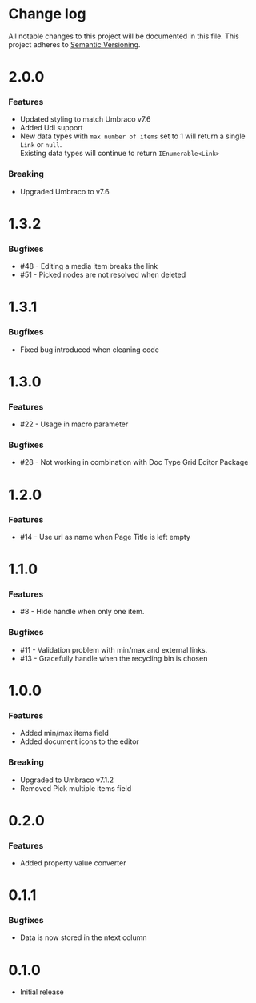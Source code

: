 # Change log
All notable changes to this project will be documented in this file.
This project adheres to [Semantic Versioning](http://semver.org/).

# 2.0.0
### Features

  * Updated styling to match Umbraco v7.6
  * Added Udi support
  * New data types with `max number of items` set to 1 will return a single `Link` or `null`.  
    Existing data types will continue to return `IEnumerable<Link>`

### Breaking

 * Upgraded Umbraco to v7.6

# 1.3.2
### Bugfixes

  * #48 - Editing a media item breaks the link
  * #51 - Picked nodes are not resolved when deleted

# 1.3.1
### Bugfixes

  * Fixed bug introduced when cleaning code

# 1.3.0
### Features

  * #22 - Usage in macro parameter

### Bugfixes

  * #28 - Not working in combination with Doc Type Grid Editor Package

# 1.2.0
### Features

  * #14 - Use url as name when Page Title is left empty

# 1.1.0
### Features

  * #8 - Hide handle when only one item.

### Bugfixes

  * #11 - Validation problem with min/max and external links.
  * #13 - Gracefully handle when the recycling bin is chosen

# 1.0.0
### Features

  * Added min/max items field
  * Added document icons to the editor

### Breaking

  * Upgraded to Umbraco v7.1.2
  * Removed Pick multiple items field

# 0.2.0
### Features

  * Added property value converter

# 0.1.1
### Bugfixes

  * Data is now stored in the ntext column

# 0.1.0

  * Initial release
